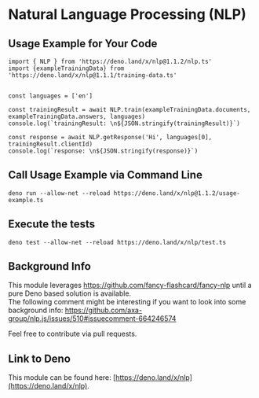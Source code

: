 # Natural Language Processing (NLP)

## Usage Example for Your Code
```
import { NLP } from 'https://deno.land/x/nlp@1.1.2/nlp.ts'
import {exampleTrainingData} from 'https://deno.land/x/nlp@1.1.1/training-data.ts'


const languages = ['en']

const trainingResult = await NLP.train(exampleTrainingData.documents, exampleTrainingData.answers, languages)
console.log(`trainingResult: \n${JSON.stringify(trainingResult)}`)

const response = await NLP.getResponse('Hi', languages[0], trainingResult.clientId)
console.log(`response: \n${JSON.stringify(response)}`)
```

## Call Usage Example via Command Line
```
deno run --allow-net --reload https://deno.land/x/nlp@1.1.2/usage-example.ts
```

## Execute the tests
```
deno test --allow-net --reload https://deno.land/x/nlp/test.ts

``` 

## Background Info
This module leverages https://github.com/fancy-flashcard/fancy-nlp until a pure Deno based solution is available.  
The following comment might be interesting if you want to look into some background info: https://github.com/axa-group/nlp.js/issues/510#issuecomment-664246574  

Feel free to contribute via pull requests. 

## Link to Deno
This module can be found here: [https://deno.land/x/nlp](https://deno.land/x/nlp).
